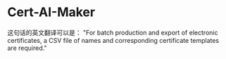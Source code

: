 # Cert-AI-Maker
这句话的英文翻译可以是：  "For batch production and export of electronic certificates, a CSV file of names and corresponding certificate templates are required."
